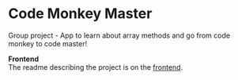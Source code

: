 # Code Monkey Master

Group project - App to learn about array methods and go from code monkey to code master!

**Frontend**   
The readme describing the project is on the [frontend](https://github.com/codeMonkeyMasters/codeMonkeyMaster-frontend).
